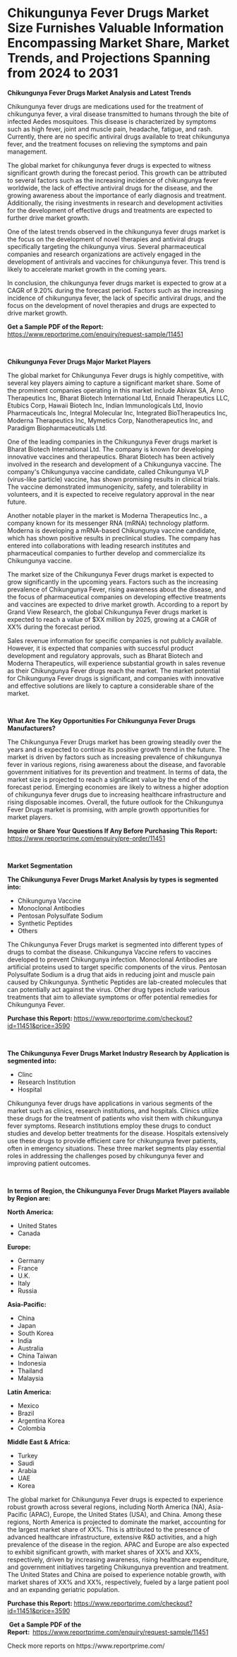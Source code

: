 <p><h1>Chikungunya Fever Drugs Market Size Furnishes Valuable Information Encompassing Market Share, Market Trends, and Projections Spanning from 2024 to 2031</h1></p><p><strong>Chikungunya Fever Drugs Market Analysis and Latest Trends</strong></p>
<p><p>Chikungunya fever drugs are medications used for the treatment of chikungunya fever, a viral disease transmitted to humans through the bite of infected Aedes mosquitoes. This disease is characterized by symptoms such as high fever, joint and muscle pain, headache, fatigue, and rash. Currently, there are no specific antiviral drugs available to treat chikungunya fever, and the treatment focuses on relieving the symptoms and pain management.</p><p>The global market for chikungunya fever drugs is expected to witness significant growth during the forecast period. This growth can be attributed to several factors such as the increasing incidence of chikungunya fever worldwide, the lack of effective antiviral drugs for the disease, and the growing awareness about the importance of early diagnosis and treatment. Additionally, the rising investments in research and development activities for the development of effective drugs and treatments are expected to further drive market growth.</p><p>One of the latest trends observed in the chikungunya fever drugs market is the focus on the development of novel therapies and antiviral drugs specifically targeting the chikungunya virus. Several pharmaceutical companies and research organizations are actively engaged in the development of antivirals and vaccines for chikungunya fever. This trend is likely to accelerate market growth in the coming years.</p><p>In conclusion, the chikungunya fever drugs market is expected to grow at a CAGR of 9.20% during the forecast period. Factors such as the increasing incidence of chikungunya fever, the lack of specific antiviral drugs, and the focus on the development of novel therapies and drugs are expected to drive market growth.</p></p>
<p><strong>Get a Sample PDF of the Report:&nbsp;</strong> <a href="https://www.reportprime.com/enquiry/request-sample/11451">https://www.reportprime.com/enquiry/request-sample/11451</a></p>
<p>&nbsp;</p>
<p><strong>Chikungunya Fever Drugs Major Market Players</strong></p>
<p><p>The global market for Chikungunya Fever drugs is highly competitive, with several key players aiming to capture a significant market share. Some of the prominent companies operating in this market include Abivax SA, Arno Therapeutics Inc, Bharat Biotech International Ltd, Ennaid Therapeutics LLC, Etubics Corp, Hawaii Biotech Inc, Indian Immunologicals Ltd, Inovio Pharmaceuticals Inc, Integral Molecular Inc, Integrated BioTherapeutics Inc, Moderna Therapeutics Inc, Mymetics Corp, Nanotherapeutics Inc, and Paradigm Biopharmaceuticals Ltd.</p><p>One of the leading companies in the Chikungunya Fever drugs market is Bharat Biotech International Ltd. The company is known for developing innovative vaccines and therapeutics. Bharat Biotech has been actively involved in the research and development of a Chikungunya vaccine. The company's Chikungunya vaccine candidate, called Chikungunya VLP (virus-like particle) vaccine, has shown promising results in clinical trials. The vaccine demonstrated immunogenicity, safety, and tolerability in volunteers, and it is expected to receive regulatory approval in the near future. </p><p>Another notable player in the market is Moderna Therapeutics Inc., a company known for its messenger RNA (mRNA) technology platform. Moderna is developing a mRNA-based Chikungunya vaccine candidate, which has shown positive results in preclinical studies. The company has entered into collaborations with leading research institutes and pharmaceutical companies to further develop and commercialize its Chikungunya vaccine. </p><p>The market size of the Chikungunya Fever drugs market is expected to grow significantly in the upcoming years. Factors such as the increasing prevalence of Chikungunya Fever, rising awareness about the disease, and the focus of pharmaceutical companies on developing effective treatments and vaccines are expected to drive market growth. According to a report by Grand View Research, the global Chikungunya Fever drugs market is expected to reach a value of $XX million by 2025, growing at a CAGR of XX% during the forecast period.</p><p>Sales revenue information for specific companies is not publicly available. However, it is expected that companies with successful product development and regulatory approvals, such as Bharat Biotech and Moderna Therapeutics, will experience substantial growth in sales revenue as their Chikungunya Fever drugs reach the market. The market potential for Chikungunya Fever drugs is significant, and companies with innovative and effective solutions are likely to capture a considerable share of the market.</p></p>
<p>&nbsp;</p>
<p><strong>What Are The Key Opportunities For Chikungunya Fever Drugs Manufacturers?</strong></p>
<p><p>The Chikungunya Fever Drugs market has been growing steadily over the years and is expected to continue its positive growth trend in the future. The market is driven by factors such as increasing prevalence of chikungunya fever in various regions, rising awareness about the disease, and favorable government initiatives for its prevention and treatment. In terms of data, the market size is projected to reach a significant value by the end of the forecast period. Emerging economies are likely to witness a higher adoption of chikungunya fever drugs due to increasing healthcare infrastructure and rising disposable incomes. Overall, the future outlook for the Chikungunya Fever Drugs market is promising, with ample growth opportunities for market players.</p></p>
<p><strong>Inquire or Share Your Questions If Any Before Purchasing This Report:</strong> <a href="https://www.reportprime.com/enquiry/pre-order/11451">https://www.reportprime.com/enquiry/pre-order/11451</a></p>
<p>&nbsp;</p>
<p><strong>Market Segmentation</strong></p>
<p><strong>The Chikungunya Fever Drugs Market Analysis by types is segmented into:</strong></p>
<p><ul><li>Chikungunya Vaccine</li><li>Monoclonal Antibodies</li><li>Pentosan Polysulfate Sodium</li><li>Synthetic Peptides</li><li>Others</li></ul></p>
<p><p>The Chikungunya Fever Drugs market is segmented into different types of drugs to combat the disease. Chikungunya Vaccine refers to vaccines developed to prevent Chikungunya infection. Monoclonal Antibodies are artificial proteins used to target specific components of the virus. Pentosan Polysulfate Sodium is a drug that aids in reducing joint and muscle pain caused by Chikungunya. Synthetic Peptides are lab-created molecules that can potentially act against the virus. Other drug types include various treatments that aim to alleviate symptoms or offer potential remedies for Chikungunya Fever.</p></p>
<p><strong>Purchase this Report:&nbsp;</strong><a href="https://www.reportprime.com/checkout?id=11451&price=3590">https://www.reportprime.com/checkout?id=11451&price=3590</a></p>
<p>&nbsp;</p>
<p><strong>The Chikungunya Fever Drugs Market Industry Research by Application is segmented into:</strong></p>
<p><ul><li>Clinc</li><li>Research Institution</li><li>Hospital</li></ul></p>
<p><p>Chikungunya fever drugs have applications in various segments of the market such as clinics, research institutions, and hospitals. Clinics utilize these drugs for the treatment of patients who visit them with chikungunya fever symptoms. Research institutions employ these drugs to conduct studies and develop better treatments for the disease. Hospitals extensively use these drugs to provide efficient care for chikungunya fever patients, often in emergency situations. These three market segments play essential roles in addressing the challenges posed by chikungunya fever and improving patient outcomes.</p></p>
<p>&nbsp;</p>
<p><strong>In terms of Region, the Chikungunya Fever Drugs Market Players available by Region are:</strong></p>
<p>
    <p> <strong> North America: </strong>
        <ul>
            <li>United States</li>
            <li>Canada</li>
        </ul>
        </p> 
    <p> <strong> Europe: </strong>
        <ul>
            <li>Germany</li>
            <li>France</li>
            <li>U.K.</li>
            <li>Italy</li>
            <li>Russia</li>
        </ul>
        </p> 
    <p> <strong> Asia-Pacific: </strong>
        <ul>
            <li>China</li>
            <li>Japan</li>
            <li>South Korea</li>
            <li>India</li>
            <li>Australia</li>
            <li>China Taiwan</li>
            <li>Indonesia</li>
            <li>Thailand</li>
            <li>Malaysia</li>
        </ul>
        </p> 
    <p> <strong> Latin America: </strong>
        <ul>
            <li>Mexico</li>
            <li>Brazil</li>
            <li>Argentina Korea</li>
            <li>Colombia</li>
        </ul>
        </p> 
    <p> <strong> Middle East & Africa: </strong>
        <ul>
            <li>Turkey</li>
            <li>Saudi</li>
            <li>Arabia</li>
            <li>UAE</li>
            <li>Korea</li>
        </ul>
    </p>
    </p>
<p><p>The global market for Chikungunya Fever drugs is expected to experience robust growth across several regions, including North America (NA), Asia-Pacific (APAC), Europe, the United States (USA), and China. Among these regions, North America is projected to dominate the market, accounting for the largest market share of XX%. This is attributed to the presence of advanced healthcare infrastructure, extensive R&D activities, and a high prevalence of the disease in the region. APAC and Europe are also expected to exhibit significant growth, with market shares of XX% and XX%, respectively, driven by increasing awareness, rising healthcare expenditure, and government initiatives targeting Chikungunya prevention and treatment. The United States and China are poised to experience notable growth, with market shares of XX% and XX%, respectively, fueled by a large patient pool and an expanding geriatric population.</p></p>
<p><strong>Purchase this Report: </strong><a href="https://www.reportprime.com/checkout?id=11451&price=3590">https://www.reportprime.com/checkout?id=11451&price=3590</a></p>
<p>&nbsp;<strong>Get a Sample PDF of the Report:&nbsp;&nbsp;</strong><a href="https://www.reportprime.com/enquiry/request-sample/11451">https://www.reportprime.com/enquiry/request-sample/11451</a></p>
<p><strong></strong></p>
<p>Check more reports on https://www.reportprime.com/</p>
